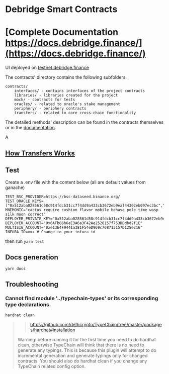 # Debridge Smart Contracts

# [Complete Documentation https://docs.debridge.finance/](https://docs.debridge.finance/)

UI deployed on [testnet.debridge.finance](https://testnet.debridge.finance/)

The contracts' directory contains the following subfolders:

```
contracts/
	interfaces/ - contains interfaces of the project contracts
	libraries/ - libraries created for the project
	mock/ - contracts for tests
	oracles/ - related to oracle's stake management
	periphery/ - periphery contracts
	transfers/ - related to core cross-chain functionality
```
The detailed methods' description can be found in the contracts themselves or in the [documentation](https://docs.debridge.finance/).

<!-- Part between CONTRACTS_AUTOGENERATED_DESCRIPTION* is autogenerated. Do no remove CONTRACTS_AUTOGENERATED_DESCRIPTION* -->A
<!-- CONTRACTS_AUTOGENERATED_DESCRIPTION_START -->

<!-- CONTRACTS_AUTOGENERATED_DESCRIPTION_END -->

## [How Transfers Works](https://docs.debridge.finance/the-core-protocol/transfers)

## Test
Create a .env file with the content below (all are default values from ganache)
```dotenv
TEST_BSC_PROVIDER=https://bsc-dataseed.binance.org/
TEST_ORACLE_KEYS=["0x512aba028561d58c914fdcb31cc7f4dd9a433cb3672eb9eaf44302eb097ec3bc","0x79b2a2a43a1e9f325920f99a720605c9c563c61fb5ae3ebe483f83f1230512d3","0xefb1529474de412cfeb875bc13c47fe3032202bdf777f350415c877eddad62ba","0xed4a4d31740e08e1f30854271fdc31758349b89c9ae9da86711ed3001f1dc409","0x49378a90c0b6c07c5cadcfcb13222bd12eebb4e96455ff48b57e54baa12c91c1","0x1029e16ddabd4f7f38a175464eba097aea1173840f4286551ec435903823e94a","0xf4d8a0f92a47559cd2fb91ae67fe1c36de46b577695f4a44ce026b59b01289c6","0x6f3255cdf01eee387574036f0183c6b024dadc6aa4e5bb272d0564403e2e579f","0x40775e39b578b0ab1603f87636c9fac9697487d918d4647df7f8549c6eff3d09","0x3ecd7955f78fbd0c9025a742f778d8b292fb3c8544a17c1adb77fbe20f21bb63"]
MNEMONIC="cactus require cushion flavor mobile behave pole time wasp silk moon correct"
DEPLOYER_PRIVATE_KEY="0x512aba028561d58c914fdcb31cc7f4dd9a433cb3672eb9eaf44302eb097ec3bc"
DEPLOYER_ACCOUNT="0x6AFb86b6eE3A6a3F42Ae2526157f753DDdbd2f1E"
MULTISIG_ACCOUNT="0xe13E4F9441a381F54eD969c768713157D125e216"
INFURA_ID=xxx # Change to your infura id
```
then run `yarn test`

## Docs generation
`yarn docs`

## Troubleshooting
###  Cannot find module '../typechain-types' or its corresponding type declarations.
`hardhat clean`
>> https://github.com/dethcrypto/TypeChain/tree/master/packages/hardhat#installation
> 
>Warning: before running it for the first time you need to do hardhat clean, otherwise TypeChain will think that there is no need to generate any typings. This is because this plugin will attempt to do incremental generation and generate typings only for changed contracts. You should also do hardhat clean if you change any TypeChain related config option.